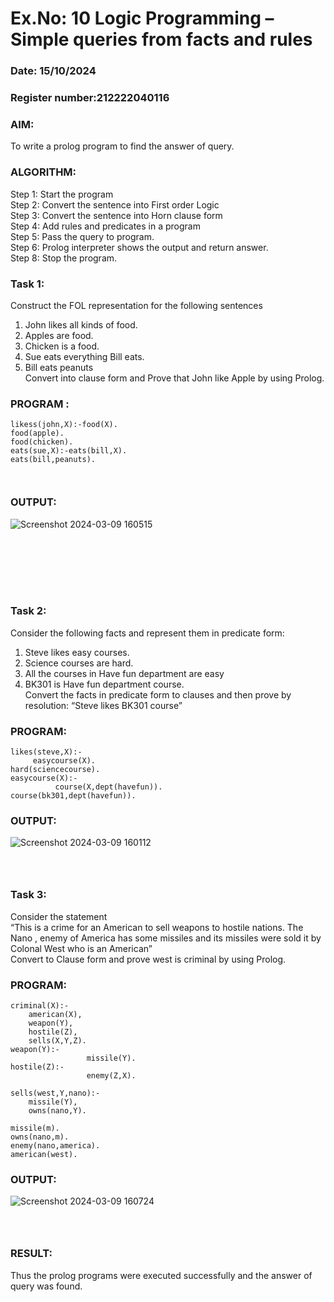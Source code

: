 # Ex.No: 10  Logic Programming –  Simple queries from facts and rules    
### Date: 15/10/2024
### Register number:212222040116

### AIM: 
To write a prolog program to find the answer of query. 
###  ALGORITHM:
 Step 1: Start the program <br> 
 Step 2: Convert the sentence into First order Logic  <br> 
 Step 3:  Convert the sentence into Horn clause form  <br> 
 Step 4: Add rules and predicates in a program   <br> 
 Step 5:  Pass the query to program. <br> 
 Step 6: Prolog interpreter shows the output and return answer. <br> 
 Step 8:  Stop the program.
### Task 1:
Construct the FOL representation for the following sentences <br> 
1.	John likes all kinds of food.  <br> 
2.	Apples are food.  <br> 
3.	Chicken is a food.  <br> 
4.	Sue eats everything Bill eats. <br> 
5.	 Bill eats peanuts  <br> 
   Convert into clause form and Prove that John like Apple by using Prolog. <br>
  
### PROGRAM :
```
likess(john,X):-food(X).
food(apple).
food(chicken).
eats(sue,X):-eats(bill,X).
eats(bill,peanuts).



```


### OUTPUT:
![Screenshot 2024-03-09 160515](https://github.com/KATHIR1611/AI_Lab_2023-24/assets/128135186/246b8c5b-5caf-49a0-8086-9f247558610c)

```







```
### Task 2:
Consider the following facts and represent them in predicate form: <br>              
1.	Steve likes easy courses. <br> 
2.	Science courses are hard. <br> 
3. All the courses in Have fun department are easy <br> 
4. BK301 is Have fun department course.<br> 
Convert the facts in predicate form to clauses and then prove by resolution: “Steve likes BK301 course”<br> 

### PROGRAM:
```
likes(steve,X):-
     easycourse(X).
hard(sciencecourse).
easycourse(X):-
          course(X,dept(havefun)).
course(bk301,dept(havefun)).
```



### OUTPUT: 
![Screenshot 2024-03-09 160112](https://github.com/KATHIR1611/AI_Lab_2023-24/assets/128135186/e265a131-e4fc-4da6-8bd1-a348f175d071)


```



```
### Task 3:
Consider the statement <br> 
“This is a crime for an American to sell weapons to hostile nations. The Nano , enemy of America has some missiles and its missiles were sold it by Colonal West who is an American” <br> 
Convert to Clause form and prove west is criminal by using Prolog.<br> 
### PROGRAM:
```
criminal(X):-
	american(X),
	weapon(Y),
	hostile(Z),
	sells(X,Y,Z).
weapon(Y):-
                 missile(Y).
hostile(Z):-
                 enemy(Z,X).

sells(west,Y,nano):-
	missile(Y),
	owns(nano,Y).

missile(m).
owns(nano,m).
enemy(nano,america).
american(west).
```


### OUTPUT:
![Screenshot 2024-03-09 160724](https://github.com/KATHIR1611/AI_Lab_2023-24/assets/128135186/fc423f71-3f84-46dc-befe-daea77912bbb)
```



```
### RESULT:
Thus the prolog programs were executed successfully and the answer of query was found.
